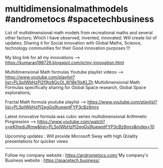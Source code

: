 # multidimensionalmathmodels #andrometocs #spacetechbusiness 
List of multidimensional math models from recreational maths and several other factors; Which I have observed, invented, innovated; Will create list of updates; Sharing it for Social innovation with Global Maths, Science, technology communities for their Good innovation purposes !!! 

My blog link for all my innovations --> https://kumaran198726.blogspot.com/p/my-innovation.html

Multidimensional Math formulas Youtube playlist videos --> https://www.youtube.com/playlist?list=PLSpIWbHzPl2f9jz8GcOI_W18k1IlxKLZh Multidimensional Math Formulas specifically sharing for Global Space research, Global Space explorations;

Fractal Math formula youtube playlist --> https://www.youtube.com/playlist?list=PLSpIWbHzPl2egGs9luewptFYP3cBz8mrs

Latest innovative formula was cubic series multidimensional Arithmetic Progression --> https://www.youtube.com/watch?v=eKIhediJRmw&list=PLSpIWbHzPl2egGs9luewptFYP3cBz8mrs&index=10

Upcoming updates : Will provide Microsoft Sway with high QUality presentations for quicker views 

----------------------------------------------------------------------------------------------------------------------------------------------------

Follow my company website : https://andrometocs.com/
My company's Business website : https://spacetech.business/

